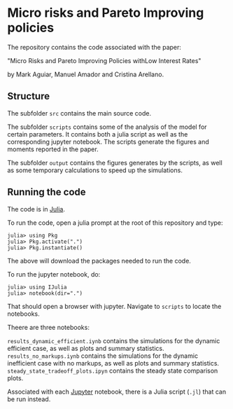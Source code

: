 # Micro risks and Pareto Improving policies 

The repository contains the code associated with the paper:

"Micro Risks and Pareto Improving Policies withLow Interest Rates" 
    
by Mark Aguiar, Manuel Amador and Cristina Arellano. 


## Structure

The subfolder `src` contains the main source code.

The subfolder `scripts` contains some of the analysis of the model for certain parameters. It contains both a julia script as well as the corresponding jupyter notebook. The scripts generate the figures and moments reported in the paper.  

The subfolder `output` contains the figures generates by the scripts, as well as some temporary calculations to speed up the simulations. 

## Running the code 

The code is in [Julia](https://julialang.org/downloads/).

To run the code, open a julia prompt at the root of this repository and type:

    julia> using Pkg 
    julia> Pkg.activate(".")
    julia> Pkg.instantiate()

The above will download the packages needed to run the code. 
  

To run the jupyter notebook, do:
  
    julia> using IJulia
    julia> notebook(dir=".")
  
That should open a browser with jupyter. Navigate to `scripts` to locate the notebooks. 

Theere are three notebooks:

  `results_dynamic_efficient.iynb` contains the simulations for the dynamic efficient case, as well as plots and summary statistics. 
  `results_no_markups.iynb` contains the simulations for the dynamic inefficient case with no markups, as well as plots and summary statistics. 
  `steady_state_tradeoff_plots.ipyn` contains the steady state comparison plots. 
  
Associated with each [Jupyter](https://jupyter.org/) notebook, there is a Julia script (`.jl`) that can be run instead. 

   

